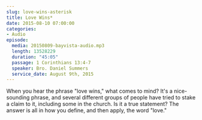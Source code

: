 ```yaml
---
slug: love-wins-asterisk
title: Love Wins*
date: 2015-08-10 07:00:00
categories:
- Audio
episode:
  media: 20150809-bayvista-audio.mp3
  length: 13528229
  duration: "45:05"
  passage: 1 Corinthians 13:4-7
  speaker: Bro. Daniel Summers
  service_date: August 9th, 2015
---
```

When you hear the phrase "love wins," what comes to mind? It's a nice-sounding phrase, and several different groups of people have tried to stake a claim to it, including some in the church. Is it a true statement? The answer is all in how you define, and then apply, the word "love."